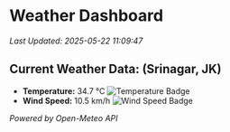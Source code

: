 
# Weather Dashboard

_Last Updated: 2025-05-22 11:09:47_

## Current Weather Data: (Srinagar, JK)
- **Temperature:** 34.7 °C ![Temperature Badge](https://img.shields.io/badge/Temperature-High%20Temp-orange)
- **Wind Speed:** 10.5 km/h ![Wind Speed Badge](https://img.shields.io/badge/Wind%20Speed-Light%20Wind-blue)

*Powered by Open-Meteo API*
